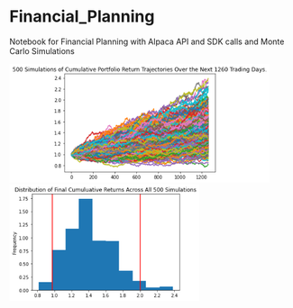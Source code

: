 # Financial_Planning
Notebook for Financial Planning with Alpaca API and SDK calls and Monte Carlo Simulations


<p float="left">
  <img src="Images/MC_30year_sim_plot.png" width="462" />
  <img src="Images/MC_30year_dist_plot.png" width="337" /> 
</p>
